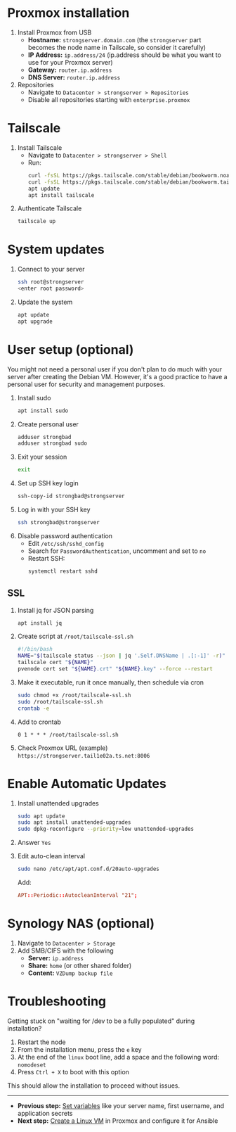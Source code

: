 # Proxmox installation

1. Install Proxmox from USB
    - **Hostname:** `strongserver.domain.com` (the `strongserver` part becomes the node name in Tailscale, so consider it carefully)
    - **IP Address:** `ip.address/24` (ip.address should be what you want to use for your Proxmox server)
    - **Gateway:** `router.ip.address`
    - **DNS Server:** `router.ip.address`
2. Repositories
    - Navigate to `Datacenter > strongserver > Repositories`
    - Disable all repositories starting with `enterprise.proxmox`

# Tailscale

1. Install Tailscale
    - Navigate to `Datacenter > strongserver > Shell`
    - Run:
        ```bash
        curl -fsSL https://pkgs.tailscale.com/stable/debian/bookworm.noarmor.gpg | tee /usr/share/keyrings/tailscale-archive-keyring.gpg >/dev/null
        curl -fsSL https://pkgs.tailscale.com/stable/debian/bookworm.tailscale-keyring.list | tee /etc/apt/sources.list.d/tailscale.list
        apt update
        apt install tailscale
        ```
2. Authenticate Tailscale
    ```bash
    tailscale up
    ```

# System updates

1. Connect to your server
    ```bash
    ssh root@strongserver
    <enter root password>
    ```
2. Update the system
    ```bash
    apt update
    apt upgrade
    ```

# User setup (optional)

You might not need a personal user if you don't plan to do much with your server after creating the Debian VM. However, it's a good practice to have a personal user for security and management purposes.

1. Install sudo
    ```bash
    apt install sudo
    ```
1. Create personal user
    ```bash
    adduser strongbad
    adduser strongbad sudo
    ```
1. Exit your session
    ```bash
    exit
    ```
1. Set up SSH key login
    ```bash
    ssh-copy-id strongbad@strongserver
    ```
1. Log in with your SSH key
    ```bash
    ssh strongbad@strongserver
    ```
1. Disable password authentication
    - Edit `/etc/ssh/sshd_config`
    - Search for `PasswordAuthentication`, uncomment and set to `no`
    - Restart SSH:
        ```bash
        systemctl restart sshd
        ```

## SSL

1. Install jq for JSON parsing
    ```bash
    apt install jq
    ```
1. Create script at `/root/tailscale-ssl.sh`
    ```bash
    #!/bin/bash
    NAME="$(tailscale status --json | jq '.Self.DNSName | .[:-1]' -r)"
    tailscale cert "${NAME}"
    pvenode cert set "${NAME}.crt" "${NAME}.key" --force --restart
    ```
1. Make it executable, run it once manually, then schedule via cron
    ```bash
    sudo chmod +x /root/tailscale-ssl.sh
    sudo /root/tailscale-ssl.sh
    crontab -e
    ```
1. Add to crontab
    ```cron
    0 1 * * * /root/tailscale-ssl.sh
    ```
1. Check Proxmox URL (example)
   `https://strongserver.tail1e02a.ts.net:8006`

# Enable Automatic Updates

1. Install unattended upgrades
    ```bash
    sudo apt update
    sudo apt install unattended-upgrades
    sudo dpkg-reconfigure --priority=low unattended-upgrades
    ```
1. Answer `Yes`
1. Edit auto-clean interval

    ```bash
    sudo nano /etc/apt/apt.conf.d/20auto-upgrades
    ```

    Add:

    ```conf
    APT::Periodic::AutocleanInterval "21";
    ```

# Synology NAS (optional)

1. Navigate to `Datacenter > Storage`
2. Add SMB/CIFS with the following
    - **Server:** `ip.address`
    - **Share:** `home` (or other shared folder)
    - **Content:** `VZDump backup file`

# Troubleshooting

Getting stuck on "waiting for /dev to be a fully populated" during installation?

1. Restart the node
1. From the installation menu, press the `e` key
1. At the end of the `linux` boot line, add a space and the following word: `nomodeset`
1. Press `Ctrl + X` to boot with this option

This should allow the installation to proceed without issues.

---

-   **Previous step:** [Set variables](./variables.md) like your server name, first username, and application secrets
-   **Next step:** [Create a Linux VM](./linux-vm.md) in Proxmox and configure it for Ansible

